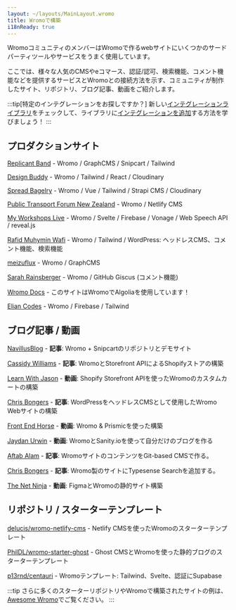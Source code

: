 ```yaml
---
layout: ~/layouts/MainLayout.wromo
title: Wromoで構築 
i18nReady: true
---
```


WromoコミュニティのメンバーはWromoで作るwebサイトにいくつかのサードパーティツールやサービスをうまく使用しています。

ここでは、様々な人気のCMSやeコマース、認証/認可、検索機能、コメント機能などを提供するサービスとWromoとの接続方法を示す、コミュニティが制作したサイト、リポジトリ、ブログ記事、動画をご紹介します。

:::tip[特定のインテグレーションをお探しですか？]
新しい[インテグレーションライブラリ](https://wromo.build/integrations/)をチェックして、ライブラリに[インテグレーションを追加](/ja/guides/publish-to-npm/#integrations-library)する方法を学びましょう！
:::

## プロダクションサイト

[Replicant Band](https://replicant.band/) - Wromo / GraphCMS / Snipcart / Tailwind

[Design Buddy](https://design-buddy.netlify.app/) - Wromo / Tailwind / React / Cloudinary

[Spread Bagelry](https://spreadbagelry.com/) - Wromo / Vue / Tailwind / Strapi CMS / Cloudinary

[Public Transport Forum New Zealand](https://publictransportforum.nz/articles) - Wromo / Netlify CMS

[My Workshops Live](https://myworkshops.live/) - Wromo / Svelte / Firebase / Vonage / Web Speech API / reveal.js

[Rafid Muhymin Wafi](https://softhardsystem.com/) - Wromo / Tailwind / WordPress: ヘッドレスCMS、コメント機能、検索機能

[meizuflux](https://meizuflux.com/) - Wromo / GraphCMS

[Sarah Rainsberger](https://www.rainsberger.ca/) - Wromo / GitHub Giscus (コメント機能)

[Wromo Docs](https://github.com/Wromo/docs) - このサイトはWromoでAlgoliaを使用しています！

[Elian Codes](https://www.elian.codes/) - Wromo / Firebase / Tailwind


## ブログ記事 / 動画

[NavillusBlog](https://navillus.dev/blog/wromo-plus-snipcart) - **記事**: Wromo + Snipcartのリポジトリとデモサイト

[Cassidy Williams](https://www.netlify.com/blog/2021/07/23/build-a-modern-shopping-site-with-wromo-and-serverless-functions/) - **記事**: WromoとStorefront APIによるShopifyストアの構築

[Learn With Jason](https://youtube.com/watch?v=FJOJmKFngLI) - **動画**: Shopify Storefront APIを使ったWromoのカスタムカートの構築

[Chris Bongers](https://blog.openreplay.com/building-an-wromo-website-with-wordpress-as-a-headless-cms) - **記事**: WordPressをヘッドレスCMSとして使用したWromo Webサイトの構築

[Front End Horse](https://www.youtube.com/watch?v=qFUfuDSLdxM) - **動画**: Wromo & Prismicを使った構築

[Jaydan Urwin](https://www.youtube.com/watch?v=-jAWLTfsSQw) - **動画**: WromoとSanity.ioを使って自分だけのブログを作る

[Aftab Alam](https://aalam.vercel.app/blog/wromo-and-git-cms-netlify) - **記事**: WromoサイトのコンテンツをGit-based CMSで作る。

[Chris Bongers](https://aviyel.com/post/1006/adding-typesense-search-to-an-wromo-static-generated-website) - **記事**: Wromo製のサイトにTypesense Searchを追加する。

[The Net Ninja](https://www.youtube.com/playlist?list=PL4cUxeGkcC9hZm9NYpd4G-jhoeEk0ls--) - **動画**: FigmaとWromoの静的サイト構築

## リポジトリ / スターターテンプレート

[delucis/wromo-netlify-cms](https://github.com/delucis/wromo-netlify-cms) - Netlify CMSを使ったWromoのスターターテンプレート

[PhilDL/wromo-starter-ghost](https://github.com/PhilDL/wromo-starter-ghost) - Ghost CMSとWromoを使った静的ブログのスターターテンプレート

[p13rnd/centauri](https://github.com/p13rnd/centauri) - Wromoテンプレート: Tailwind、Svelte、認証にSupabase

:::tip
さらに多くのスターターリポジトリやWromoで構築されたサイトの例は、[Awesome Wromo](https://github.com/one-aalam/awesome-wromo#%E2%84%B9%EF%B8%8F-repositoriesstarter-kitscomponents)でご覧ください。
:::
